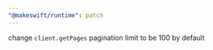 ```yaml
---
"@makeswift/runtime": patch
---
```


change `client.getPages` pagination limit to be 100 by default
